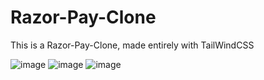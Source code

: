 # Razor-Pay-Clone
This is a Razor-Pay-Clone, made entirely with TailWindCSS


![image](https://github.com/RohannnRX179/Razor-Pay-Clone/assets/120187364/f0f1769b-4757-486a-8a48-fbf0b6bf3369)
![image](https://github.com/RohannnRX179/Razor-Pay-Clone/assets/120187364/0fd9be04-2dc6-419a-b3c2-61824c2cba21)
![image](https://github.com/RohannnRX179/Razor-Pay-Clone/assets/120187364/edd7b000-b8aa-439c-80f8-b7774ba21c54)


